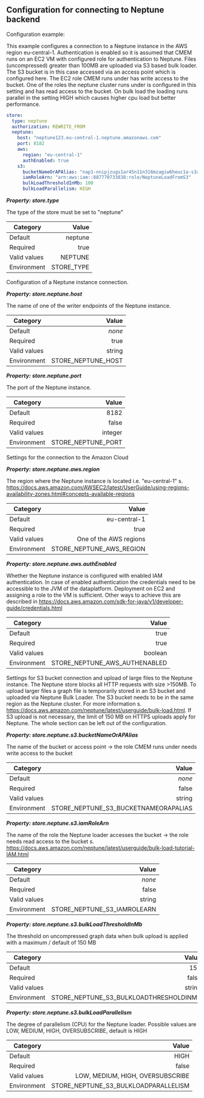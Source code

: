 
## Configuration for connecting to Neptune backend

Configuration example:

This example configures a connection to a Neptune instance in the AWS region eu-central-1. Authentication is enabled 
so it is assumed that CMEM runs on an EC2 VM with configured role for authentication to Neptune. Files (uncompressed) greater than 100MB are
uploaded via S3 based bulk loader. The S3 bucket is in this case accessed via an access point which is configured here. The EC2
role CMEM runs under has write access to the bucket. One of the roles the neptune cluster runs under is configured in this setting and has read access to the bucket.
On bulk load the loading runs parallel in the setting HIGH which causes higher cpu load but better performance.

```yaml
store:
  type: neptune
  authorization: REWRITE_FROM
  neptune:
    host: "neptune123.eu-central-1.neptune.amazonaws.com"
    port: 8182
    aws:
      region: "eu-central-1"
      authEnabled: true
    s3:
      bucketNameOrAPAlias: "nap1-nnipjzugs1ar45n11n316mzagiw6heuc1a-s3alias"
      iamRoleArn: "arn:aws:iam::887770733838:role/NeptuneLoadFromS3"
      bulkLoadThresholdInMb: 100
      bulkLoadParallelism: HIGH
```


***Property: store.type***

The type of the store must be set to "neptune"

| Category | Value |
|--- | ---: |
| Default | neptune |
| Required | true |
| Valid values | NEPTUNE |
| Environment | STORE_TYPE |

Configuration of a Neptune instance connection.

***Property: store.neptune.host***

The name of one of the writer endpoints of the Neptune instance.

| Category | Value |
|--- | ---: |
| Default | *none* |
| Required | true |
| Valid values | string |
| Environment | STORE_NEPTUNE_HOST |

***Property: store.neptune.port***

The port of the Neptune instance.

| Category | Value |
|--- | ---: |
| Default | 8182 |
| Required | false |
| Valid values | integer |
| Environment | STORE_NEPTUNE_PORT |

Settings for the connection to the Amazon Cloud

***Property: store.neptune.aws.region***

The region where the Neptune instance is located i.e. "eu-central-1" s. https://docs.aws.amazon.com/AWSEC2/latest/UserGuide/using-regions-availability-zones.html#concepts-available-regions

| Category | Value |
|--- | ---: |
| Default | eu-central-1 |
| Required | true |
| Valid values | One of the AWS regions |
| Environment | STORE_NEPTUNE_AWS_REGION |

***Property: store.neptune.aws.authEnabled***

Whether the Neptune instance is configured with enabled IAM authentication. In case of enabled authentication the credentials need to be accessible to the JVM of the dataplatform. Deployment on EC2 and assigning a role to the VM is sufficient. Other ways to achieve this are described in https://docs.aws.amazon.com/sdk-for-java/v1/developer-guide/credentials.html

| Category | Value |
|--- | ---: |
| Default | true |
| Required | true |
| Valid values | boolean |
| Environment | STORE_NEPTUNE_AWS_AUTHENABLED |

Settings for S3 bucket connection and upload of large files to the Neptune instance. The Neptune store blocks all HTTP requests with size >150MB. To upload larger files a graph file is temporarily stored in an S3 bucket and uploaded via Neptune Bulk Loader. The S3 bucket needs to be in the same region as the Neptune cluster. For more information s. https://docs.aws.amazon.com/neptune/latest/userguide/bulk-load.html. If S3 upload is not necessary, the limit of 150 MB on HTTPS uploads apply for Neptune. The whole section can be left out of the configuration.

***Property: store.neptune.s3.bucketNameOrAPAlias***

The name of the bucket or access point -> the role CMEM runs under needs write access to the bucket

| Category | Value |
|--- | ---: |
| Default | *none* |
| Required | false |
| Valid values | string |
| Environment | STORE_NEPTUNE_S3_BUCKETNAMEORAPALIAS |

***Property: store.neptune.s3.iamRoleArn***

The name of the role the Neptune loader accesses the bucket -> the role needs read access to the bucket s. https://docs.aws.amazon.com/neptune/latest/userguide/bulk-load-tutorial-IAM.html

| Category | Value |
|--- | ---: |
| Default | *none* |
| Required | false |
| Valid values | string |
| Environment | STORE_NEPTUNE_S3_IAMROLEARN |

***Property: store.neptune.s3.bulkLoadThresholdInMb***

The threshold on uncompressed graph data when bulk upload is applied with a maximum / default of 150 MB

| Category | Value |
|--- | ---: |
| Default | 150 |
| Required | false |
| Valid values | string |
| Environment | STORE_NEPTUNE_S3_BULKLOADTHRESHOLDINMB |

***Property: store.neptune.s3.bulkLoadParallelism***

The degree of parallelism (CPU) for the Neptune loader. Possible values are LOW, MEDIUM, HIGH, OVERSUBSCRIBE, default is HIGH

| Category | Value |
|--- | ---: |
| Default | HIGH |
| Required | false |
| Valid values | LOW, MEDIUM, HIGH, OVERSUBSCRIBE |
| Environment | STORE_NEPTUNE_S3_BULKLOADPARALLELISM |

